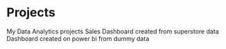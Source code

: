 # Projects
My Data Analytics projects
Sales Dashboard created from superstore data 
Dashboard created on power bi from dummy data 
